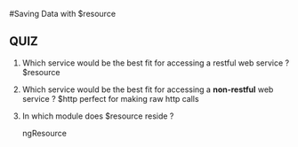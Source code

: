 #Saving Data with $resource


## QUIZ

1. Which service would be the best fit for accessing a restful web service ?
	$resource


2. Which service would be the best fit for accessing a **non-restful** web service ?
	$http perfect for making raw http calls

3. In which module does $resource reside ?

	ngResource

